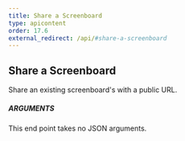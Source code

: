```yaml
---
title: Share a Screenboard
type: apicontent
order: 17.6
external_redirect: /api/#share-a-screenboard
---
```


## Share a Screenboard
Share an existing screenboard's with a public URL.

##### ARGUMENTS

This end point takes no JSON arguments.
